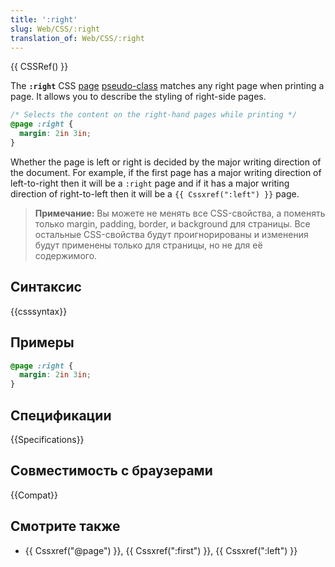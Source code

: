 ```yaml
---
title: ':right'
slug: Web/CSS/:right
translation_of: Web/CSS/:right
---
```

{{ CSSRef() }}

The **`:right`** CSS [page](/en/CSS/@page) [pseudo-class](/en/CSS/Pseudo-classes) matches any right page when printing a page. It allows you to describe the styling of right-side pages.

```css
/* Selects the content on the right-hand pages while printing */
@page :right {
  margin: 2in 3in;
}
```

Whether the page is left or right is decided by the major writing direction of the document. For example, if the first page has a major writing direction of left-to-right then it will be a `:right` page and if it has a major writing direction of right-to-left then it will be a `{{ Cssxref(":left") }}` page.

> **Примечание:** Вы можете не менять все CSS-свойства, а поменять только margin, padding, border, и background для страницы. Все остальные CSS-свойства будут проигнорированы и изменения будут применены только для страницы, но не для её содержимого.

## Синтаксис

{{csssyntax}}

## Примеры

```css
@page :right {
  margin: 2in 3in;
}
```

## Спецификации

{{Specifications}}

## Совместимость с браузерами

{{Compat}}

## Смотрите также

- {{ Cssxref("@page") }}, {{ Cssxref(":first") }}, {{ Cssxref(":left") }}
